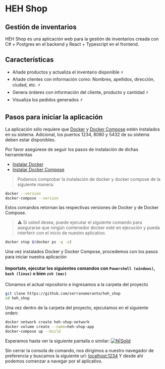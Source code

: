 # HEH Shop
## Gestión de inventarios

HEH Shop es una aplicación web para la gestión de inventarios creada con C# + Postgres en el backend y React + Typescript en el frontend.


## Características

- Añade productos y actualiza el inventario disponible ⚡
- Añade clientes con información como: Nombres, apellidos, dirección, ciudad, etc. ⚡
- Genera órderes con información del cliente, producto y cantidad ⚡
- Visualiza los pedidos generados ⚡

## Pasos para iniciar la aplicación
La aplicación sólo requiere que [Docker](https://www.docker.com/) y [Docker Compose](https://docs.docker.com/compose/) estén instalados en su sistema.
Adicional, los puertos 1234, 8080 y 5432 de su sistema deben estar disponibles.

Por favor asegúrese de seguir los pasos de instalación de dichas herramientas
- [Instalar Docker](https://docs.docker.com/engine/install/)
- [Instalar Docker Compose](https://docs.docker.com/compose/install/)

> Podemos comprobar la instalación de docker y docker compose de la siguiente manera:
```sh
docker --version
docker-compose --version
```
Estos comandos retornan las respectivas versiones de Docker y de Docker Compose.

> ⚠ Si usted desea, puede ejecutar el siguiente comando para asegurarse que ningún contenedor docker esté en ejecución y pueda interferir con el inicio de nuestro aplicativo.
```sh
docker stop $(docker ps -q -a)
```
Una vez instalados Docker y Docker Compose, procedemos con los pasos para iniciar nuestra aplicación

#### Importate, ejecutar los siguientes comandos con `Powershell (windows)`, `bash (linux)` o bien `zsh (mac)`

Clonamos el actual repositorio e ingresamos a la carpeta del proyecto
```sh
git clone https://github.com/serranomorante/heh_shop
cd heh_shop
```

Una vez dentro de la carpeta del proyecto, ejecutamos en el siguiente orden:
```sh
docker network create heh-shop-network
docker volume create --name=heh-shop-app
docker-compose up --build
```
Esperamos hasta ver la siguiente pantalla o similar:
[![N|Solid](https://i.postimg.cc/RVVW0kSv/Code-h-Ln-TMTz-EF3.png)](https://nodesource.com/products/nsolid)

Sin cerrar la consola de comando, nos dirigimos a nuestro navegador de preferencia y buscamos la siguiente url:
[localhost:1234](http://localhost:1234)
Y desde ahí podemos comenzar a navegar por el aplicativo.

